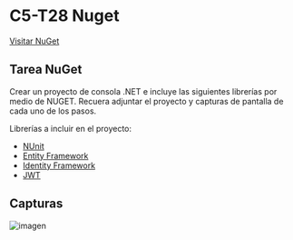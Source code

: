 # C5-T28 Nuget

[Visitar NuGet](https://www.nuget.org/)

## Tarea NuGet

Crear un proyecto de consola .NET e incluye las siguientes librerías por medio de NUGET. Recuera adjuntar el proyecto y capturas de pantalla de cada uno de los pasos.

Librerías a incluir en el proyecto:
- [NUnit](https://www.nuget.org/packages/NUnit)
- [Entity Framework](https://www.nuget.org/packages/Microsoft.EntityFrameworkCore/7.0.10)
- [Identity Framework](https://www.nuget.org/packages/Microsoft.AspNetCore.Identity.EntityFrameworkCore/6.0.21)
- [JWT](https://www.nuget.org/packages/JWT)

## Capturas
![imagen](https://github.com/santiarroyave/sao-fe-gc-ejercicios-c5-T28-nuget-08-2023/assets/135848692/84714fa2-c48e-41a8-a0d7-4f873dd59e79)